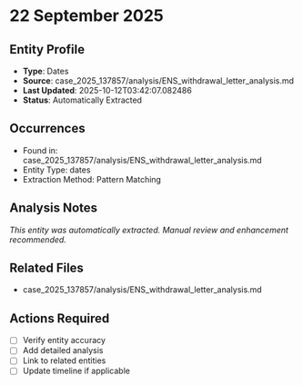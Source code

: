 # 22 September 2025

## Entity Profile
- **Type**: Dates
- **Source**: case_2025_137857/analysis/ENS_withdrawal_letter_analysis.md
- **Last Updated**: 2025-10-12T03:42:07.082486
- **Status**: Automatically Extracted

## Occurrences
- Found in: case_2025_137857/analysis/ENS_withdrawal_letter_analysis.md
- Entity Type: dates
- Extraction Method: Pattern Matching

## Analysis Notes
*This entity was automatically extracted. Manual review and enhancement recommended.*

## Related Files
- case_2025_137857/analysis/ENS_withdrawal_letter_analysis.md

## Actions Required
- [ ] Verify entity accuracy
- [ ] Add detailed analysis
- [ ] Link to related entities
- [ ] Update timeline if applicable

